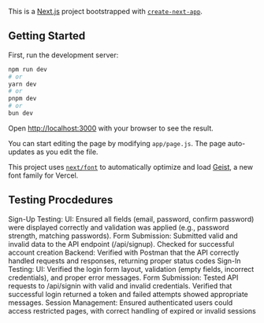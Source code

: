 This is a [Next.js](https://nextjs.org) project bootstrapped with [`create-next-app`](https://nextjs.org/docs/app/api-reference/cli/create-next-app).

## Getting Started

First, run the development server:

```bash
npm run dev
# or
yarn dev
# or
pnpm dev
# or
bun dev
```

Open [http://localhost:3000](http://localhost:3000) with your browser to see the result.

You can start editing the page by modifying `app/page.js`. The page auto-updates as you edit the file.

This project uses [`next/font`](https://nextjs.org/docs/app/building-your-application/optimizing/fonts) to automatically optimize and load [Geist](https://vercel.com/font), a new font family for Vercel.

## Testing Procdedures
Sign-Up Testing:
UI: Ensured all fields (email, password, confirm password) were displayed correctly and validation was applied (e.g., password strength, matching passwords).
Form Submission: Submitted valid and invalid data to the API endpoint (/api/signup). Checked for successful account creation
Backend: Verified with Postman that the API correctly handled requests and responses, returning proper status codes 
Sign-In Testing:
UI: Verified the login form layout, validation (empty fields, incorrect credentials), and proper error messages.
Form Submission: Tested API requests to /api/signin with valid and invalid credentials. Verified that successful login returned a token and failed attempts showed appropriate messages.
Session Management: Ensured authenticated users could access restricted pages, with correct handling of expired or invalid sessions
